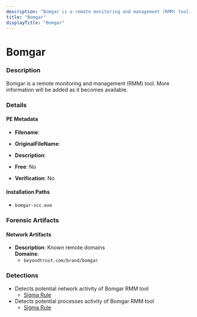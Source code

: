 ```yaml
---
description: "Bomgar is a remote monitoring and management (RMM) tool. More information will be added as it becomes available."
title: "Bomgar"
displayTitle: "Bomgar"
---
```




# Bomgar


### Description

Bomgar is a remote monitoring and management (RMM) tool. More information will be added as it becomes available.




### Details


#### PE Metadata
- **Filename**: 
- **OriginalFileName**: 
- **Description**: 


- **Free**: No

- **Verification**: No




#### Installation Paths
- `bomgar-scc.exe`

### Forensic Artifacts




#### Network Artifacts
- **Description**: Known remote domains
<br/>**Domains**:
    - `beyondtrust.com/brand/bomgar`


### Detections
- Detects potential network activity of Bomgar RMM tool
  - [Sigma Rule](https://github.com/magicsword-io/LOLRMM/blob/main/detections/sigma/bomgar_network_sigma.yml)
- Detects potential processes activity of Bomgar RMM tool
  - [Sigma Rule](https://github.com/magicsword-io/LOLRMM/blob/main/detections/sigma/bomgar_processes_sigma.yml)



